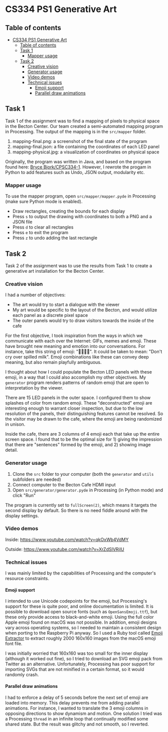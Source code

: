 # CS334 PS1 Generative Art

## Table of contents

- [CS334 PS1 Generative Art](#cs334-ps1-generative-art)
  - [Table of contents](#table-of-contents)
  - [Task 1](#task-1)
    - [Mapper usage](#mapper-usage)
  - [Task 2](#task-2)
    - [Creative vision](#creative-vision)
    - [Generator usage](#generator-usage)
    - [Video demos](#video-demos)
    - [Technical issues](#technical-issues)
      - [Emoji support](#emoji-support)
      - [Parallel draw animations](#parallel-draw-animations)

## Task 1

Task 1 of the assignment was to find a mapping of pixels to physical space in the Becton Center. Our team created a semi-automated mapping program in Processing. The output of the mapping is in the `src/mapper` folder.

1. mapping-final.png: a screenshot of the final state of the program
2. mapping-final.json: a file containing the coordinates of each LED panel
3. mapping-physical.jpg: a visualization of coordinates on physical space

Originally, the program was written in Java, and based on the program found here: [Bryce Bjork/CPSC334-1](https://github.com/brycedbjork/mapping-display). However, I rewrote the progam in Python to add features such as Undo, JSON output, modularity etc.

### Mapper usage

To use the mapper program, open `src/mapper/mapper.pyde` in Processing (make sure Python mode is enabled).

- Draw rectangles, creating the bounds for each display
- Press `s` to output the drawing with coordinates to both a PNG and a JSON file
- Press `d` to clear all rectangles
- Press `e` to exit the program
- Press `z` to undo adding the last rectangle

## Task 2

Task 2 of the assignment was to use the results from Task 1 to create a generative art installation for the Becton Center.

### Creative vision

I had a number of objectives:

- The art would try to start a dialogue with the viewer
- My art would be specific to the layout of the Becton, and would utilize each panel as a discrete pixel space
- The outer panels would try to draw visitors towards the inside of the cafe

For the first objective, I took inspiration from the ways in which we communicate with each over the Internet: GIFs, memes and emoji. These have brought new meaning and emotion into our conversations. For instance, take this string of emoji: "🚫😢🍼💦". It could be taken to mean: "Don't cry over spilled milk". Emoji combinations like these can convey deep meaning, but also remain playfully ambiguous.

I thought about how I could populate the Becton LED panels with these emoji, in a way that I could also accomplish my other objectives. My `generator` program renders patterns of random emoji that are open to interpretation by the viewer.

There are 15 LED panels in the outer space. I configured them to show splashes of color from random emoji. These "deconstructed" emoji are interesting enough to warrant closer inspection, but due to the low resolution of the panels, their distinguishing features cannot be resolved. So the visitor may be drawn to the cafe, where the emoji are being randomized in unison.

Inside the cafe, there are 3 columns of 4 emoji each that take up the entire screen space. I found that to be the optimal size for 1) giving the impression that there are "sentences" formed by the emoji, and 2) showing image detail.

### Generator usage

1. Clone the `src` folder to your computer (both the `generator` and `utils` subfolders are needed)
2. Connect computer to the Becton Cafe HDMI input
3. Open `src/generator/generator.pyde` in Processing (in Python mode) and click "Run"

The program is currently set to `fullScreen(2)`, which means it targets the second display by default. So there is no need fiddle around with the display settings.

### Video demos

Inside: <https://www.youtube.com/watch?v=qkOxWb4VdMY>

Outside: <https://www.youtube.com/watch?v=XrZdSIVRjIU>

### Technical issues

I was mainly limited by the capabilities of Processing and the computer's resource constraints.

#### Emoji support

I intended to use Unicode codepoints for the emoji, but Processing's support for these is quite poor, and online documentation is limited. It is possible to download open source fonts (such as `OpenSansEmoji.ttf`), but these only provide access to black-and-white emoji. Using the full color Apple emoji found on macOS was not possible. In addition, emoji designs vary across operating systems, so I needed to maintain a consistent design when porting to the Raspberry Pi anyway. So I used a Ruby tool called [Emoji Extractor](https://github.com/tmm1/emoji-extractor) to extract roughly 2000 160x160 images from the macOS emoji font file.

I was initially worried that 160x160 was too small for the inner display (although it worked out fine), so I tried to download an SVG emoji pack from Twitter as an alternative. Unfortunately, Processing has poor support for importing SVGs that are not minified in a certain format, so it would randomly crash.

#### Parallel draw animations

I had to enforce a delay of 5 seconds before the next set of emoji are loaded into memory. This delay prevents me from adding parallel animations. For instance, I wanted to translate the 3 emoji columns in opposing directions to show dynamism and motion. One solution I tried was a Processing `thread` in an infinite loop that continually modified some shared state. But the result was glitchy and not smooth, so I reverted.
